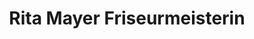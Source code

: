 ---
title: "Rita Mayer Friseurmeisterin"
url: /traunstein/rita-mayer-friseurmeisterin/
shop: Friseur
---